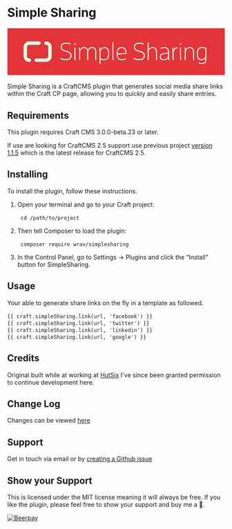 # Simple Sharing

![Simple Sharing](resources/img/plugin-logo.png)

Simple Sharing is a CraftCMS plugin that generates social media share links within 
the Craft CP page, allowing you to quickly and easily share entries.

## Requirements

This plugin requires Craft CMS 3.0.0-beta.23 or later.

If use are looking for CraftCMS 2.5 support use previous project [version 1.1.5](https://github.com/hut6/SimpleSharing/tree/1.1.5) 
which is the latest release for CraftCMS 2.5.

## Installing

To install the plugin, follow these instructions.

1. Open your terminal and go to your Craft project:

        cd /path/to/project

2. Then tell Composer to load the plugin:

        composer require wrav/simplesharing

3. In the Control Panel, go to Settings → Plugins and click the “Install” button for SimpleSharing.

## Usage

Your able to generate share links on the fly in a template as followed.

```twig
{{ craft.simpleSharing.link(url, 'facebook') }}
{{ craft.simpleSharing.link(url, 'twitter') }}
{{ craft.simpleSharing.link(url, 'linkedin') }}
{{ craft.simpleSharing.link(url, 'google') }}
```

## Credits

Original built while at working at [HutSix](https://hutsix.com.au/) I've since been granted permission to continue development here.

## Change Log

Changes can be viewed [here](https://github.com/wrav/simple-sharing/blob/master/CHANGELOG.md)

## Support

Get in touch via email or by [creating a Github issue](/wrav/simple-sharing/issues)

## Show your Support
This is licensed under the MIT license meaning it will always be free. If you like the plugin, please feel free to show your support and buy me a :beers:. 

[![Beerpay](https://beerpay.io/wrav/SimpleSharing/badge.svg)](https://beerpay.io/wrav/SimpleSharing)
